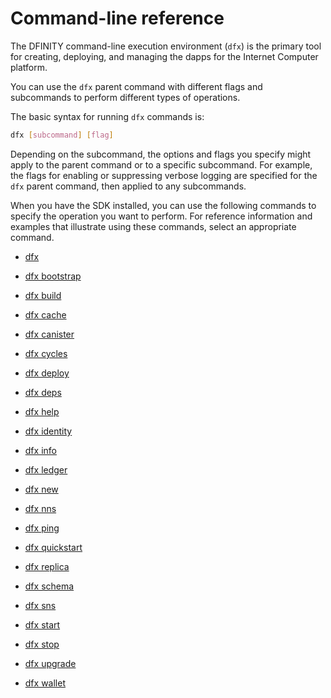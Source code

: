 # Command-line reference

The DFINITY command-line execution environment (`dfx`) is the primary tool for creating, deploying, and managing the dapps for the Internet Computer platform.

You can use the `dfx` parent command with different flags and subcommands to perform different types of operations.

The basic syntax for running `dfx` commands is:

``` bash
dfx [subcommand] [flag]
```

Depending on the subcommand, the options and flags you specify might apply to the parent command or to a specific subcommand. For example, the flags for enabling or suppressing verbose logging are specified for the `dfx` parent command, then applied to any subcommands.

When you have the SDK installed, you can use the following commands to specify the operation you want to perform. For reference information and examples that illustrate using these commands, select an appropriate command.

-   [dfx](./dfx-parent.md)

-   [dfx bootstrap](./dfx-bootstrap.md)

-   [dfx build](./dfx-build.md)

-   [dfx cache](./dfx-cache.md)

-   [dfx canister](./dfx-canister.md)

-   [dfx cycles](./dfx-cycles.md)

-   [dfx deploy](./dfx-deploy.md)

-   [dfx deps](./dfx-deps.md)

-   [dfx help](./dfx-help.md)

-   [dfx identity](./dfx-identity.md)

-   [dfx info](./dfx-info.md)

-   [dfx ledger](./dfx-ledger.md)

-   [dfx new](./dfx-new.md)

-   [dfx nns](./dfx-nns.md)

-   [dfx ping](./dfx-ping.md)

-   [dfx quickstart](./dfx-quickstart.md)

-   [dfx replica](./dfx-replica.md)

-   [dfx schema](./dfx-schema.md)

-   [dfx sns](./dfx-sns.md)

-   [dfx start](./dfx-start.md)

-   [dfx stop](./dfx-stop.md)

-   [dfx upgrade](./dfx-upgrade.md)

-   [dfx wallet](./dfx-wallet.md)
